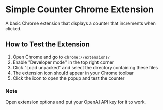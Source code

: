 # Simple Counter Chrome Extension

A basic Chrome extension that displays a counter that increments when clicked.

## How to Test the Extension

1. Open Chrome and go to `chrome://extensions/`
2. Enable "Developer mode" in the top right corner
3. Click "Load unpacked" and select the directory containing these files
4. The extension icon should appear in your Chrome toolbar
5. Click the icon to open the popup and test the counter

### Note
Open extension options and put your OpenAI API key for it to work.